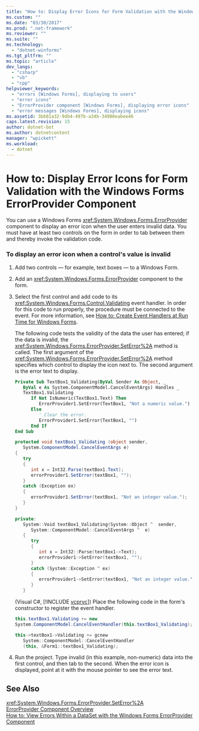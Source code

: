 ```yaml
---
title: "How to: Display Error Icons for Form Validation with the Windows Forms ErrorProvider Component"
ms.custom: ""
ms.date: "03/30/2017"
ms.prod: ".net-framework"
ms.reviewer: ""
ms.suite: ""
ms.technology: 
  - "dotnet-winforms"
ms.tgt_pltfrm: ""
ms.topic: "article"
dev_langs: 
  - "csharp"
  - "vb"
  - "cpp"
helpviewer_keywords: 
  - "errors [Windows Forms], displaying to users"
  - "error icons"
  - "ErrorProvider component [Windows Forms], displaying error icons"
  - "error messages [Windows Forms], displaying icons"
ms.assetid: 3b681a32-9db4-497b-a34b-34980eabee46
caps.latest.revision: 15
author: dotnet-bot
ms.author: dotnetcontent
manager: "wpickett"
ms.workload: 
  - dotnet
---
```

# How to: Display Error Icons for Form Validation with the Windows Forms ErrorProvider Component
You can use a Windows Forms <xref:System.Windows.Forms.ErrorProvider> component to display an error icon when the user enters invalid data. You must have at least two controls on the form in order to tab between them and thereby invoke the validation code.  
  
### To display an error icon when a control's value is invalid  
  
1. Add two controls — for example, text boxes — to a Windows Form.  
  
2. Add an <xref:System.Windows.Forms.ErrorProvider> component to the form.  
  
3. Select the first control and add code to its <xref:System.Windows.Forms.Control.Validating> event handler. In order for this code to run properly, the procedure must be connected to the event. For more information, see [How to: Create Event Handlers at Run Time for Windows Forms](../../../../docs/framework/winforms/how-to-create-event-handlers-at-run-time-for-windows-forms.md).  
  
    The following code tests the validity of the data the user has entered; if the data is invalid, the <xref:System.Windows.Forms.ErrorProvider.SetError%2A> method is called. The first argument of the <xref:System.Windows.Forms.ErrorProvider.SetError%2A> method specifies which control to display the icon next to. The second argument is the error text to display.  
  
   ```vb  
   Private Sub TextBox1_Validating(ByVal Sender As Object, _  
      ByVal e As System.ComponentModel.CancelEventArgs) Handles _  
      TextBox1.Validating  
         If Not IsNumeric(TextBox1.Text) Then  
            ErrorProvider1.SetError(TextBox1, "Not a numeric value.")  
         Else  
            ' Clear the error.  
            ErrorProvider1.SetError(TextBox1, "")  
         End If  
   End Sub  
   ```  
  
   ```csharp  
   protected void textBox1_Validating (object sender,  
      System.ComponentModel.CancelEventArgs e)  
   {  
      try  
      {  
         int x = Int32.Parse(textBox1.Text);  
         errorProvider1.SetError(textBox1, "");  
      }  
      catch (Exception ex)  
      {  
         errorProvider1.SetError(textBox1, "Not an integer value.");  
      }  
   }  
   ```  
  
   ```cpp  
   private:  
      System::Void textBox1_Validating(System::Object ^  sender,  
         System::ComponentModel::CancelEventArgs ^  e)  
      {  
         try  
         {  
            int x = Int32::Parse(textBox1->Text);  
            errorProvider1->SetError(textBox1, "");  
         }  
         catch (System::Exception ^ ex)  
         {  
            errorProvider1->SetError(textBox1, "Not an integer value.");  
         }  
      }  
   ```  
  
    (Visual C#, [!INCLUDE [vcprvc](../../../../includes/vcprvc-md.md)]) Place the following code in the form's constructor to register the event handler.  
  
   ```csharp  
   this.textBox1.Validating += new  
   System.ComponentModel.CancelEventHandler(this.textBox1_Validating);  
   ```  
  
   ```cpp  
   this->textBox1->Validating += gcnew  
      System::ComponentModel::CancelEventHandler  
      (this, &Form1::textBox1_Validating);  
   ```  
  
4. Run the project. Type invalid (in this example, non-numeric) data into the first control, and then tab to the second. When the error icon is displayed, point at it with the mouse pointer to see the error text.  
  
## See Also  
 <xref:System.Windows.Forms.ErrorProvider.SetError%2A>  
 [ErrorProvider Component Overview](../../../../docs/framework/winforms/controls/errorprovider-component-overview-windows-forms.md)  
 [How to: View Errors Within a DataSet with the Windows Forms ErrorProvider Component](../../../../docs/framework/winforms/controls/view-errors-within-a-dataset-with-wf-errorprovider-component.md)
